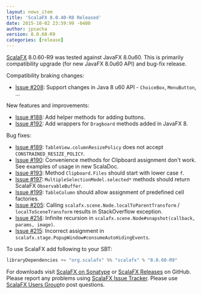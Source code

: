 ```yaml
---
layout: news_item
title: 'ScalaFX 8.0.40-R8 Released'
date: 2015-10-02 23:59:99 -0400
author: jpsacha
version: 8.0.60-R9
categories: [release]
---
```


[ScalaFX][1] 8.0.60-R9 was tested against JavaFX 8.0u60.
This is primarily compatibility upgrade (for new JavaFX 8.0u60 API) and bug-fix release. 


Compatibility braking changes:

* [Issue #208][208]: Support changes in Java 8 u60 API - `ChoiceBox`, `MenuButton`, ...

New features and improvements:

* [Issue #188][188]: Add helper methods for adding buttons.
* [Issue #192][192]: Add wrappers for `Dragboard` methods added in JavaFX 8.
    
Bug fixes:

* [Issue #189][189]: `TableView.columnResizePolicy` does not accept `CONSTRAINED_RESIZE_POLICY`.
* [Issue #190][190]: Convenience methods for Clipboard assignment don't work. See examples of usage in new ScalaDoc.
* [Issue #193][193]: Method `Clipboard.Files` should start with lower case `f`.
* [Issue #197][197]: `MultipleSelectionModel.selected*` methods should return ScalaFX `ObservableBuffer`.
* [Issue #199][199]: `TableColumn` should allow assignment of predefined cell factories.
* [Issue #205][205]: Calling `scalafx.scene.Node.localToParentTransform` / `localToSceneTransform` results in StackOverflow exception.
* [Issue #214][214]: Infinite recursion in `scalafx.scene.Node#snapshot(callback, params, image)`.
* [Issue #215][215]: Incorrect assignment in `scalafx.stage.PopupWindow#consumeAutoHidingEvents`.

To use ScalaFX add following to your SBT:

``` scala
libraryDependencies += "org.scalafx" %% "scalafx" % "8.0.60-R9"
```

For downloads visit [ScalaFX on Sonatype][2] or [ScalaFX Releases][3] on GitHub.    
Please report any problems using [ScalaFX Issue Tracker][4].
Please use [ScalaFX Users Group][5]to post questions. 
    
[1]: http://scalafx.org
[2]: http://search.maven.org/#search&#124;ga&#124;1&#124;scalafx
[3]: https://github.com/scalafx/scalafx/releases
[4]: https://github.com/scalafx/scalafx/issues
[5]: https://groups.google.com/forum/#!forum/scalafx-users
[188]: https://github.com/scalafx/scalafx/issues/188  
[189]: https://github.com/scalafx/scalafx/issues/189
[190]: https://github.com/scalafx/scalafx/issues/190
[192]: https://github.com/scalafx/scalafx/issues/192
[193]: https://github.com/scalafx/scalafx/issues/193
[197]: https://github.com/scalafx/scalafx/issues/197
[199]: https://github.com/scalafx/scalafx/issues/199
[205]: https://github.com/scalafx/scalafx/issues/205
[208]: https://github.com/scalafx/scalafx/issues/208
[214]: https://github.com/scalafx/scalafx/issues/214
[215]: https://github.com/scalafx/scalafx/issues/215